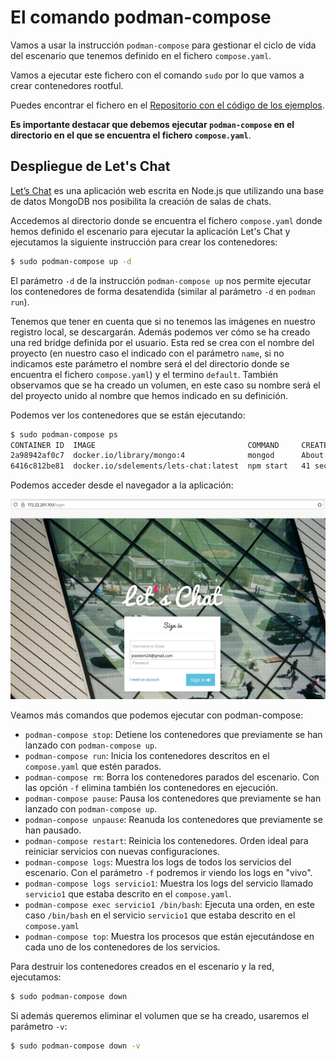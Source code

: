 # El comando podman-compose

Vamos a usar la instrucción `podman-compose` para gestionar el ciclo de vida del escenario que tenemos definido en el fichero `compose.yaml`. 

Vamos a ejecutar este fichero con el comando `sudo` por lo que vamos a crear contenedores rootful.

Puedes encontrar el fichero en el [Repositorio con el código de los ejemplos](...).

**Es importante destacar que debemos ejecutar `podman-compose` en el directorio en el que se encuentra el fichero `compose.yaml`**.

## Despliegue de Let's Chat

[Let’s Chat](https://github.com/sdelements/lets-chat) es una aplicación web escrita en Node.js que utilizando una base de datos MongoDB nos posibilita la creación de salas de chats.

Accedemos al directorio donde se encuentra el fichero `compose.yaml` donde hemos definido el escenario para ejecutar la aplicación Let's Chat y  ejecutamos la siguiente instrucción para crear los contenedores:

```bash
$ sudo podman-compose up -d
```

El parámetro `-d` de la instrucción `podman-compose up` nos permite ejecutar los contenedores de forma desatendida (similar al parámetro `-d` en `podman run`). 

Tenemos que tener en cuenta que si no tenemos las imágenes en nuestro registro local, se descargarán. Además podemos ver cómo se ha creado una red bridge definida por el usuario. Esta red se crea con el nombre del proyecto (en nuestro caso el indicado con el parámetro `name`, si no indicamos este parámetro el nombre será el del directorio donde se encuentra el fichero `compose.yaml`) y el termino `default`. También observamos que se ha creado un volumen, en este caso su nombre será el del proyecto unido al nombre que hemos indicado en su definición.

Podemos ver los contenedores que se están ejecutando:

```bash
$ sudo podman-compose ps
CONTAINER ID  IMAGE                                  COMMAND     CREATED             STATUS             PORTS                 NAMES
2a98942af0c7  docker.io/library/mongo:4              mongod      About a minute ago  Up About a minute                        mongo
6416c812be81  docker.io/sdelements/lets-chat:latest  npm start   41 seconds ago      Up 39 seconds      0.0.0.0:80->8080/tcp  letschat

```

Podemos acceder desde el navegador a la aplicación:

![letschat](img/letschat.png)


Veamos más comandos que podemos ejecutar con podman-compose:

* `podman-compose stop`: Detiene los contenedores que previamente se han lanzado con `podman-compose up`.
* `podman-compose run`: Inicia los contenedores descritos en el `compose.yaml` que estén parados.
* `podman-compose rm`: Borra los contenedores parados del escenario. Con las opción `-f` elimina también los contenedores en ejecución.
* `podman-compose pause`: Pausa los contenedores que previamente se han lanzado con `podman-compose up`.
* `podman-compose unpause`: Reanuda los contenedores que previamente se han pausado.
* `podman-compose restart`: Reinicia los contenedores. Orden ideal para reiniciar servicios con nuevas configuraciones.
* `podman-compose logs`: Muestra los logs de todos los servicios del escenario. Con el parámetro `-f` podremos ir viendo los logs en "vivo".
* `podman-compose logs servicio1`: Muestra los logs del servicio llamado `servicio1` que estaba descrito en el `compose.yaml`.
* `podman-compose exec servicio1 /bin/bash`: Ejecuta una orden, en este caso `/bin/bash` en el servicio `servicio1` que estaba descrito en el `compose.yaml`
* `podman-compose top`: Muestra  los procesos que están ejecutándose en cada uno de los contenedores de los servicios.


Para destruir los contenedores creados en el escenario y la red, ejecutamos:

```bash
$ sudo podman-compose down
```

Si además queremos eliminar el volumen que se ha creado, usaremos el parámetro `-v`:

```bash
$ sudo podman-compose down -v
```


